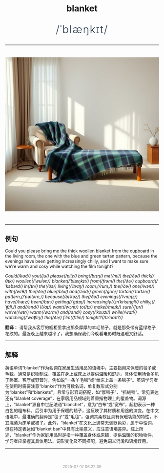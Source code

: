 <div align="center">

# blanket

<div style="margin: 30px 0;">
<h1 style="font-size: 2.5em; font-weight: 300; letter-spacing: 2px; margin: 0; color: #2c3e50;">
/ˈblæŋkɪt/
</h1>
</div>

</div>

---

<div align="center" style="margin: 40px 0;">

![blanket](images/blanket.png)

</div>

---

## 例句

Could you please bring me the thick woollen blanket from the cupboard in the living room, the one with the blue and green tartan pattern, because the evenings have been getting increasingly chilly, and I want to make sure we're warm and cosy while watching the film tonight?

*Could(/kʊd/) you(/ju/) please(/pliz/) bring(/brɪŋ/) me(/mi/) the(/ðə/) thick(/θɪk/) woollen(/ˈwʊlən/) blanket(/ˈblæŋkɪt/) from(/frəm/) the(/ðə/) cupboard(/ˈkəbərd/) in(/ɪn/) the(/ðə/) living(/ˈlɪvɪŋ/) room,(/rum,/) the(/ðə/) one(/wən/) with(/wɪθ/) the(/ðə/) blue(/blu/) and(/ənd/) green(/grin/) tartan(/ˈtɑrtən/) pattern,(/ˈpætərn,/) because(/bɪˈkəz/) the(/ðə/) evenings(/ˈivnɪŋz/) have(/hæv/) been(/bɪn/) getting(/ˈgɪtɪŋ/) increasingly(/ˌɪnˈkrisɪŋgli/) chilly,(/ˈʧɪli,/) and(/ənd/) I(/aɪ/) want(/wɔnt/) to(/tɪ/) make(/meɪk/) sure(/ʃʊr/) we're(/wɪr/) warm(/wɔrm/) and(/ənd/) cosy(/ˈkoʊzi/) while(/waɪl/) watching(/ˈwɑʧɪŋ/) the(/ðə/) film(/fɪlm/) tonight?(/təˈnaɪt?/)*

**翻译：** 请帮我从客厅的橱柜里拿出那条厚厚的羊毛毯子，就是那条带有蓝绿格子花纹的。最近晚上越来越冷了，我想确保我们今晚看电影时既温暖又舒适。

---

## 解释

英语单词“blanket”作为名词在家居生活用品的语境中，主要指用来保暖的毯子或毛毯，通常是织物制成，覆盖在身上或床上以提供温暖和舒适。具体使用场合多见于卧室、客厅或野营时，例如说“一条羊毛毯”或“给床上盖一条毯子”。英语学习者在使用时需要注意“blanket”作为可数名词，单复数形式分别为“blanket”和“blankets”，且常与形容词搭配，如“厚毯子”、“抓绒毯”。常见表达还有“blanket coverage”，在家居用品领域则着重指物理上的覆盖物。词源上，“blanket”源自中世纪法语“blanchet”，意为“白布”或“宽布”，起初表示一种白色的粗布料，后引申为用于保暖的毯子，这反映了其材质和用途的演变。在中文语境中，最准确的翻译是“毯子”或“毛毯”，强调其柔软且具有保暖功能的特性，不宜混淆为床单或被子。此外，“blanket”在文化上通常无褒贬色彩，属于中性词，但在特定表达如“blanket ban”中具有比喻意义，应注意语境差异。综上所述，“blanket”作为家庭用品时是指一种覆盖身体或床铺，提供温暖的织物物件，学习者应掌握其具体用法、词形变化及不同搭配，避免词义混淆和语境误用。


---

<div align="center" style="margin-top: 50px;">
<small style="color: #999; font-size: 0.9em;">2025-07-17 06:22:39</small>
</div>
